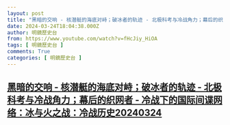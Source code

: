 ```yaml
---
layout: post
title: "黑暗的交响 - 核潜艇的海底对峙；破冰者的轨迹 - 北极科考与冷战角力；幕后的织网者 - 冷战下的国际间谍网络：冰与火之战：冷战历史20240324"
date: 2024-03-24T18:04:38.000Z
author: 明鏡歷史台
from: https://www.youtube.com/watch?v=fHcJiy_HiOA
tags: [ 明鏡歷史台 ]
comments: True
categories: [ 明鏡歷史台 ]
---
```

<!--1711303478000-->
[黑暗的交响 - 核潜艇的海底对峙；破冰者的轨迹 - 北极科考与冷战角力；幕后的织网者 - 冷战下的国际间谍网络：冰与火之战：冷战历史20240324](https://www.youtube.com/watch?v=fHcJiy_HiOA)
------

<div>

</div>

